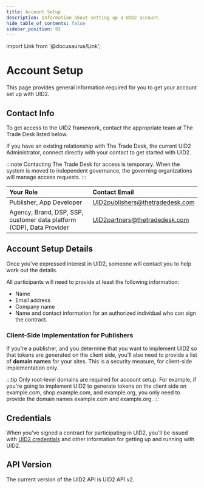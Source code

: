 ```yaml
---
title: Account Setup
description: Information about setting up a UID2 account.
hide_table_of_contents: false
sidebar_position: 02
---
```


import Link from '@docusaurus/Link';

# Account Setup

This page provides general information required for you to get your account set up with UID2.

<!-- It includes:

* [Contact Info](#contact-info)
* [Account Setup](#account-setup-details)
* [Credentials](#credentials)
* [API Version](#api-version)
 -->
## Contact Info

To get access to the UID2 framework, contact the appropriate team at The Trade Desk listed below. 

If you have an existing relationship with The Trade Desk, the current UID2 Administrator, connect directly with your contact to get started with UID2.

:::note
Contacting The Trade Desk for access is temporary. When the system is moved to independent governance, the governing organizations will manage access requests.
:::

| Your Role | Contact Email |
| :--- | :--- |
| Publisher, App Developer | [UID2publishers@thetradedesk.com](mailto:UID2publishers@thetradedesk.com) |
| Agency, Brand, DSP, SSP, customer data platform (CDP), Data Provider | [UID2partners@thetradedesk.com](mailto:UID2partners@thetradedesk.com) |

## Account Setup Details

Once you've expressed interest in UID2, someone will contact you to help work out the details.

All participants will need to provide at least the following information:
* Name
* Email address
* Company name
* Name and contact information for an authorized individual who can sign the contract.

### Client-Side Implementation for Publishers

If you're a publisher, and you determine that you want to implement UID2 so that tokens are generated on the client side, you'll also need to provide a list of **domain names** for your sites. This is a security measure, for client-side implementation only.

:::tip
Only root-level domains are required for account setup. For example, if you're going to implement UID2 to generate tokens on the client side on example.com, shop.example.com, and example.org, you only need to provide the domain names example.com and example.org.
:::

## Credentials

When you've signed a contract for participating in UID2, you'll be issued with [UID2 credentials](gs-credentials.md) and other information for getting up and running with UID2.

## API Version

The current version of the UID2 API is UID2 API v2.
